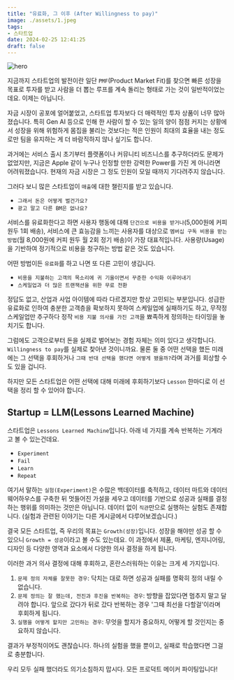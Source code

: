 ```yaml
---
title: "유료화, 그 이후 (After Willingness to pay)"
image: ./assets/1.jpeg
tags:
- 스타트업
date: 2024-02-25 12:41:25
draft: false
---
```


![hero](./assets/1.jpeg)

지금까지 스타트업의 발전이란 일단 `PMF`(Product Market Fit)를 찾으면 빠른 성장을 목표로 투자를 받고 사람을 더 뽑는 루프를 계속 돌리는 형태로 가는 것이 일반적이었는데요. 이제는 아닙니다.

자금 시장이 공포에 얼어붙었고, 스타트업 투자보다 더 매력적인 투자 상품이 너무 많아졌습니다. 특히 Gen AI 등으로 인해 한 사람이 할 수 있는 일의 양이 점점 커지는 상황에서 성장을 위해 위험하게 몸집을 불리는 것보다는 적은 인원이 최대의 효율을 내는 정도로만 팀을 유지하는 게 더 바람직하지 않나 싶기도 합니다.

과거에는 서비스 출시 초기부터 플랫폼이나 커뮤니티 비즈니스를 추구하더라도 문제가 없었지만, 지금은 Apple 같이 누구나 인정할 만한 강력한 Power를 가진 게 아니라면 어려워졌습니다. 현재의 자금 시장은 그 정도 인원이 모일 때까지 기다려주지 않습니다.

그러다 보니 많은 스타트업이 `매출`에 대한 챌린지를 받고 있습니다.

- `그래서 돈은 어떻게 벌건가요?`
- `광고 말고 다른 BM은 없나요?`

서비스를 유료화한다고 하면 사용자 행동에 대해 `단건으로 비용을 받거나`(5,000원에 커피 원두 1회 배송), 서비스에 큰 효능감을 느끼는 사용자를 대상으로 `멤버십 구독 비용을 받는 방법`(월 8,000원에 커피 원두 월 2회 정기 배송)이 가장 대표적입니다. 사용량(Usage)을 기반하여 정기적으로 비용을 청구하는 방법 같은 것도 있습니다.

어떤 방법이든 `유료화`를 하고 나면 또 다른 고민이 생깁니다.

- `비용을 지불하는 고객의 목소리에 귀 기울이면서 꾸준한 수익화 이루어내기`
- `스케일업과 더 많은 트랜잭션을 위한 무료 전환`

정답도 없고, 산업과 사업 아이템에 따라 다르겠지만 항상 고민되는 부분입니다. 성급한 유료화로 인하여 충분한 고객층을 확보하지 못하여 스케일업에 실패하기도 하고, 무작정 스케일업만 추구하다 정작 `비용 지불 의사를 가진 고객`을 뾰족하게 정의하는 타이밍을 놓치기도 합니다.

그럼에도 고객으로부터 돈을 실제로 벌어보는 경험 자체는 의미 있다고 생각합니다. `Willingness to pay`를 실제로 찾아낸 것이니까요. 물론 둘 중 어떤 선택을 했든 미래에는 그 선택을 후회하거나 `그때 반대 선택을 했다면 어떻게 됐을까?`라며 과거를 회상할 수도 있을 겁니다.

하지만 모든 스타트업은 어떤 선택에 대해 미래에 후회하기보다 `Lesson` 한마디로 이 선택을 정리 할 수 있어야 합니다.

## Startup = LLM(Lessons Learned Machine)

스타트업은 `Lessons Learned Machine`입니다. 아래 네 가지를 계속 반복하는 기계라고 볼 수 있는건데요.

- `Experiment`
- `Fail`
- `Learn`
- `Repeat`

여기서 말하는 `실험(Experiment)`은 수많은 백데이터를 축적하고, 데이터 마트와 데이터 웨어하우스를 구축한 뒤 멋들어진 가설을 세우고 데이터를 기반으로 성공과 실패를 결정하는 행위를 의미하는 것만은 아닙니다. 데이터 없이 `직관`만으로 실행하는 실험도 존재합니다. (실험과 관련된 이야기는 다른 게시글에서 다루어보겠습니다.)

결국 모든 스타트업, 즉 우리의 목표는 `Growth(성장)`입니다. 성장을 해야만 성공 할 수 있으니 `Growth = 성공`이라고 볼 수도 있는데요. 이 과정에서 제품, 마케팅, 엔지니어링, 디자인 등 다양한 영역과 요소에서 다양한 의사 결정을 하게 됩니다.

이러한 과거 의사 결정에 대해 후회하고, 혼란스러워하는 이유는 크게 세 가지입니다.

1. `문제 정의 자체를 잘못한 경우`: 닥치는 대로 하면 성공과 실패를 명확히 정의 내릴 수 없습니다.
2. `문제 정의는 잘 했는데, 전진과 후진을 반복하는 경우`: 방향을 잡았다면 멈추지 말고 달려야 합니다. 앞으로 갔다가 뒤로 갔다 반복하는 경우 '그때 최선을 다할걸'이라며 후회하게 됩니다.
3. `실행을 어떻게 할지만 고민하는 경우`: 무엇을 할지가 중요하지, 어떻게 할 것인지는 중요하지 않습니다.

결과가 부정적이어도 괜찮습니다. 하나의 실험을 했을 뿐이고, 실패로 학습했다면 그걸로 충분합니다.

우리 모두 실패 했더라도 의기소침하지 맙시다. 모든 프로덕트 메이커 파이팅입니다!